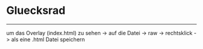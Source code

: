 # Gluecksrad
--------------

um das Overlay (index.html) zu sehen 
-> auf die Datei 
-> raw 
-> rechtsklick 
-> als eine .html Datei speichern
